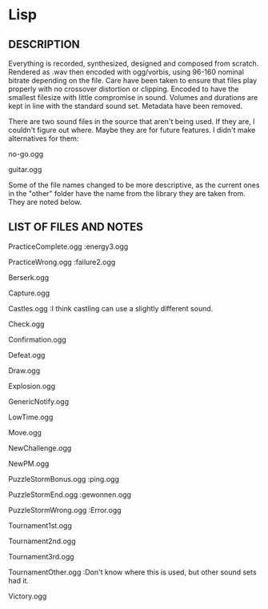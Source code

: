 # Lisp

DESCRIPTION
-----------

Everything is recorded, synthesized, designed and composed from scratch. Rendered as .wav then encoded with ogg/vorbis, using 96-160 nominal bitrate depending on the file. Care have been taken to ensure that files play properly with no crossover distortion or clipping. Encoded to have the smallest filesize with little compromise in sound. Volumes and durations are kept in line with the standard sound set. Metadata have been removed.

There are two sound files in the source that aren't being used. If they are, I couldn't figure out where. Maybe they are for future features. I didn't make alternatives for them:

no-go.ogg

guitar.ogg

Some of the file names changed to be more descriptive, as the current ones in the "other" folder have the name from the library they are taken from. They are noted below.

LIST OF FILES AND NOTES
-----------------------

PracticeComplete.ogg                :energy3.ogg

PracticeWrong.ogg                   :failure2.ogg

Berserk.ogg

Capture.ogg

Castles.ogg                         :I think castling can use a slightly different sound.

Check.ogg

Confirmation.ogg

Defeat.ogg

Draw.ogg

Explosion.ogg

GenericNotify.ogg

LowTime.ogg

Move.ogg

NewChallenge.ogg

NewPM.ogg

PuzzleStormBonus.ogg                :ping.ogg

PuzzleStormEnd.ogg                  :gewonnen.ogg

PuzzleStormWrong.ogg                :Error.ogg

Tournament1st.ogg

Tournament2nd.ogg

Tournament3rd.ogg

TournamentOther.ogg                 :Don't know where this is used, but other sound sets had it.

Victory.ogg
